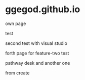 # ggegod.github.io
own page

test

second test with visual studio


forth page for feature-two    test


pathway desk
and another one


from create

